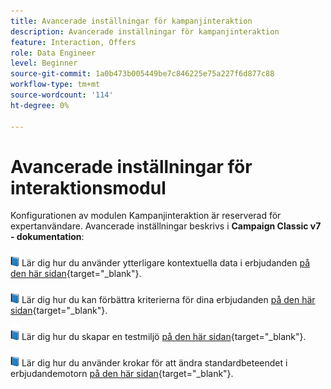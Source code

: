 ```yaml
---
title: Avancerade inställningar för kampanjinteraktion
description: Avancerade inställningar för kampanjinteraktion
feature: Interaction, Offers
role: Data Engineer
level: Beginner
source-git-commit: 1a0b473b005449be7c846225e75a227f6d877c88
workflow-type: tm+mt
source-wordcount: '114'
ht-degree: 0%

---
```


# Avancerade inställningar för interaktionsmodul

Konfigurationen av modulen Kampanjinteraktion är reserverad för expertanvändare. Avancerade inställningar beskrivs i **Campaign Classic v7 - dokumentation**:

![](../assets/do-not-localize/book.png) Lär dig hur du använder ytterligare kontextuella data i erbjudanden [på den här sidan](https://experienceleague.adobe.com/docs/campaign-classic/using/managing-offers/advanced-parameters/additional-data.html){target="_blank"}.

![](../assets/do-not-localize/book.png) Lär dig hur du kan förbättra kriterierna för dina erbjudanden [på den här sidan](https://experienceleague.adobe.com/docs/campaign-classic/using/managing-offers/advanced-parameters/extension-example.html){target="_blank"}.

![](../assets/do-not-localize/book.png) Lär dig hur du skapar en testmiljö  [på den här sidan](https://experienceleague.adobe.com/docs/campaign-classic/using/managing-offers/advanced-parameters/creating-a-test-environment.html){target="_blank"}.

![](../assets/do-not-localize/book.png) Lär dig hur du använder krokar för att ändra standardbeteendet i erbjudandemotorn [på den här sidan](https://experienceleague.adobe.com/docs/campaign-classic/using/managing-offers/advanced-parameters/hooks.html){target="_blank"}.

